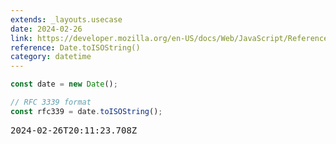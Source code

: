 ```yaml
---
extends: _layouts.usecase
date: 2024-02-26
link: https://developer.mozilla.org/en-US/docs/Web/JavaScript/Reference/Global_Objects/Date/toISOString
reference: Date.toISOString()
category: datetime
---
```


```javascript
const date = new Date();

// RFC 3339 format
const rfc339 = date.toISOString();
```

<pre class="output">2024-02-26T20:11:23.708Z</pre>

